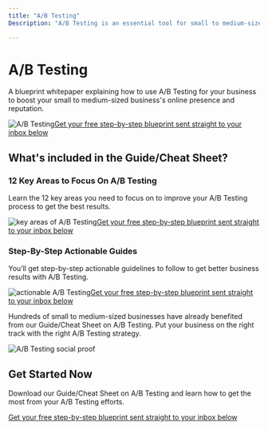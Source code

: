 ```yaml
---
title: "A/B Testing"
Description: "A/B Testing is an essential tool for small to medium-sized businesses to optimize their online presence and increase their reputation. Learn why and how A/B Testing can help your business grow. Try it and see the results for yourself!"

---
```


<h1>A/B Testing</h1><p>A blueprint whitepaper explaining how to use A/B Testing for your business to boost your small to medium-sized business's online presence and reputation.</p><img src="ab-testing.jpg" alt="A/B Testing"><a href="/report.pdf" class="btn btn-primary">Get your free step-by-step blueprint sent straight to your inbox below</a> <h2>What's included in the Guide/Cheat Sheet?</h2> <h3>12 Key Areas to Focus On A/B Testing</h3><p>Learn the 12 key areas you need to focus on to improve your A/B Testing process to get the best results.</p> <img src="key-areas.jpg" alt="key areas of A/B Testing"><a href="/report.pdf" class="btn btn-primary">Get your free step-by-step blueprint sent straight to your inbox below</a> <h3>Step-By-Step Actionable Guides</h3> <p>You’ll get step-by-step actionable guidelines to follow to get better business results with A/B Testing.</p> <img src="actionable.jpg" alt="actionable A/B Testing"><a href="/report.pdf" class="btn btn-primary">Get your free step-by-step blueprint sent straight to your inbox below</a><p>Hundreds of small to medium-sized businesses have already benefited from our Guide/Cheat Sheet on A/B Testing. Put your business on the right track with the right A/B Testing strategy.</p><img src="social-proof.jpg" alt="A/B Testing social proof"><h2>Get Started Now</h2><p>Download our Guide/Cheat Sheet on A/B Testing and learn how to get the most from your A/B Testing efforts.</p> <a href="/report.pdf" class="btn btn-primary">Get your free step-by-step blueprint sent straight to your inbox below</a>

